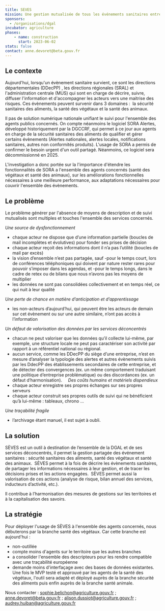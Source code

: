 ```yaml
---
title: SEVES
mission: Une gestion mutualisée de tous les événements sanitaires entre la DGAL et les services déconcentrés
sponsors: 
  - /organisations/dgal
incubator: agriculture
phases:
    - name: construction
      start: 2023-06-02
stats: false
contact: anne.devoret@beta.gouv.fr
---
```


## Le contexte
Aujourd'hui, lorsqu'un évènement sanitaire survient, ce sont les directions départementales (DDecPP) , les directions régionales (SRAL) et l'administration centrale (MUS) qui sont en charge de décrire, suivre, diffuser l'information et d'accompagner les acteurs vers une maitrise des risques. Ces évènements peuvent survenir dans 3 domaines :  la sécurité sanitaires des aliments, la santé des végétaux et la santé des animaux. 

Il pas de solution numérique nationale unifiant le suivi pour l'ensemble des agents publics concernés. On compte néanmoins le logiciel SORA Alertes, développé historiquement par la DGCCRF, qui permet à ce jour aux agents en charge de la sécurité sanitaires des aliments de qualifier et gérer certains évènements (Alertes nationales, alertes locales, notifications sanitaires, autres non conformités produits). L'usage de SORA a permis de confirmer le besoin urgent d'un outil partagé. Néanmoins, ce logiciel sera décommissionné en 2025.

L'investigation a donc portée sur la l'importance d'étendre les fonctionnalités de SORA a l'ensemble des agents concernés (santé des végétaux et santé des animaux), sur les améliorations fonctionnelles nécessaires à une meilleure performance, aux adaptations nécessaires pour couvrir l'ensemble des évènements.

## Le problème

Le problème générer par l'absence de moyens de description et de suivi mutualisés sont multiples et touches l'ensemble des services concernés.

*Une source de dysfonctionnement*
- chaque acteur ne dispose que d’une information partielle (boucles de mail incomplètes et évolutives) pour fonder ses prises de décision
- chaque acteur reçoit des informations dont il n’a pas l’utilité (boucles de mail par excès)
- la vision d’ensemble n’est pas partagée, sauf -pour le temps court, lors de conférences téléphoniques qui doivent par nature rester rares pour pouvoir s’imposer dans les agendas, et -pour le temps longs, dans le cadre de retex ou de bilans que nous n’avons pas les moyens de multiplier
- les données ne sont pas consolidées collectivement et en temps réel, ce qui nuit à leur qualité 

*Une perte de chance en matière d’anticipation et d’apprentissage*
- les non-acteurs d’aujourd’hui, qui peuvent être les acteurs de demain sur cet évènement ou sur une autre similaire, n’ont pas accès à l’information 

*Un défaut de valorisation des données par les services déconcentrés*
- chacun ne peut valoriser que les données qu’il collecte lui-même, par exemple, une structure locale ne peut pas caractériser son activité par rapport à un référentiel national ou régional.
- aucun service, comme les DDecPP du siège d’une entreprise, n’est en mesure d’analyser la typologie des alertes et autres évènements suivis par les DdecPP des établissements secondaires de cette entreprise, et de détecter des convergences (ex. un même comportement traduisant une politique d’entreprise problématique) ou des discordances (ex. un défaut d’harmonisation).  
 
*Des coûts humains et matériels dispendieux*
- chaque acteur enregistre ses propres échanges sur ses propres serveurs
- chaque acteur construit ses propres outils de suivi qui ne bénéficient qu’à lui-même : tableaux, chrono …

*Une traçabilité fragile*
- l’archivage étant manuel, il est sujet à oubli. 

## La solution 

SÈVES est un outil à destination de l’ensemble de la DGAL et de ses services déconcentrés, il permet la gestion partagée des événement sanitaires : sécurité sanitaires des aliments, santé des végétaux et santé des animaux. 
SÈVES permet à la fois de décrire les évènements sanitaires, de partager les informations nécessaires à leur gestion, et de tracer les décisions prises et les actions engagées. 
SÈVES permet aussi la valorisation de ces actions (analyse de risque, bilan annuel des services, inducteurs d’activité, etc.). 

Il contribue à l’harmonisation des mesures de gestions sur les territoires et à la capitalisation des savoirs. 

## La stratégie 

Pour déployer l'usage de SÈVES à l'ensemble des agents concernés, nous débuterons par la branche santé des végétaux. 
Car cette branche est aujourd'hui : 
- non-outillée
- compte moins d'agents sur le territoire que les autres branches
- a consolider l'ensemble des descripteurs pour les rendre compatible avec une traçabilité européenne
- demande moins d'interfaçage avec des bases de données existantes.
Une fois le MVP testé et approuvé par les agents de la santé des végétaux, l'outil sera adapté et déployé auprès de la branche sécurité des aliments puis enfin auprès de la branche santé animale. 

Nous contacter : sophie.belichon@agriculture.gouv.fr ; anne.devoret@beta.gouv.fr ; alison.dussiot@agriculture.gouv.fr ; audrey.huiban@agriculture.gouv.fr
